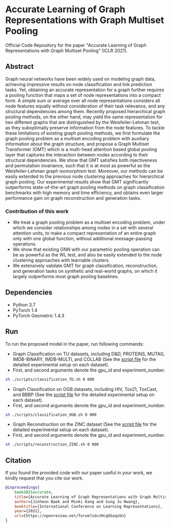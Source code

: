 # Accurate Learning of Graph Representations with Graph Multiset Pooling
Official Code Repository for the paper "Accurate Learning of Graph Representations with Graph Multiset Pooling" (ICLR 2021).

## Abstract

Graph neural networks have been widely used on modeling graph data, achieving impressive results on node classification and link prediction tasks. Yet, obtaining an accurate representation for a graph further requires a pooling function that maps a set of node representations into a compact form. A simple sum or average over all node representations considers all node features equally without consideration of their task relevance, and any structural dependencies among them. Recently proposed hierarchical graph pooling methods, on the other hand, may yield the same representation for two different graphs that are distinguished by the Weisfeiler-Lehman test, as they suboptimally preserve information from the node features. To tackle these limitations of existing graph pooling methods, we first formulate the graph pooling problem as a multiset encoding problem with auxiliary information about the graph structure, and propose a Graph Multiset Transformer (GMT) which is a multi-head attention based global pooling layer that captures the interaction between nodes according to their structural dependencies. We show that GMT satisfies both injectiveness and permutation invariance, such that it is at most as powerful as the Weisfeiler-Lehman graph isomorphism test. Moreover, our methods can be easily extended to the previous node clustering approaches for hierarchical graph pooling. Our experimental results show that GMT significantly outperforms state-of-the-art graph pooling methods on graph classification benchmarks with high memory and time efficiency, and obtains even larger performance gain on graph reconstruction and generation tasks.

### Contribution of this work

* We treat a graph pooling problem as a multiset encoding problem, under which we consider relationships among nodes in a set with several attention units, to make a compact representation of an entire graph only with one global function, without additional message-passing operations.
* We show that existing GNN with our parametric pooling operation can be as powerful as the WL test, and also be easily extended to the node clustering approaches with learnable clusters.
* We extensively validate GMT for graph classification, reconstruction, and generation tasks on synthetic and real-world graphs, on which it largely outperforms most graph pooling baselines.

## Dependencies

* Python 3.7
* PyTorch 1.4
* PyTorch Geometric 1.4.3

## Run

To run the proposed model in the paper, run following commands:

* Graph Classification on TU datasets, including D&D, PROTEINS, MUTAG, IMDB-BINARY, IMDB-MULTI, and COLLAB (See the [script file](https://github.com/JinheonBaek/GMT/blob/main/scripts/classification_TU.sh) for the detailed experimental setup on each dataset).
* First, and second arguments denote the gpu_id and experiment_number.

```sh
sh ./scripts/classification_TU.sh 0 000
```

* Graph Classification on OGB datasets, including HIV, Tox21, ToxCast, and BBBP (See the [script file](https://github.com/JinheonBaek/GMT/blob/main/scripts/classification_OGB.sh) for the detailed experimental setup on each dataset).
* First, and second arguments denote the gpu_id and experiment_number.

```sh
sh ./scripts/classification_OGB.sh 0 000
```

* Graph Reconstruction on the ZINC dataset (See the [script file](https://github.com/JinheonBaek/GMT/blob/main/scripts/reconstruction_ZINC.sh) for the detailed experimental setup on each dataset).
* First, and second arguments denote the gpu_id and experiment_number.

```sh
sh ./scripts/reconstruction_ZINC.sh 0 000
```

## Citation

If you found the provided code with our paper useful in your work, we kindly request that you cite our work. </br>

```BibTex
@inproceedings{
    baek2021accurate,
    title={Accurate Learning of Graph Representations with Graph Multiset Pooling},
    author={Jinheon Baek and Minki Kang and Sung Ju Hwang},
    booktitle={International Conference on Learning Representations},
    year={2021},
    url={https://openreview.net/forum?id=JHcqXGaqiGn}
}
```
